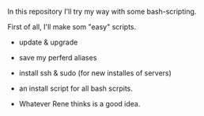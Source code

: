 In this repository I'll try my way with some bash-scripting.

First of all, I'll make som "easy" scripts.

- update & upgrade
- save my perferd aliases
- install ssh & sudo (for new installes of servers)
- an install script for all bash scrpits.

- Whatever Rene thinks is a good idea.
